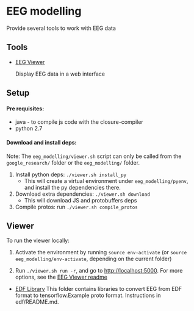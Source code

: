 # EEG modelling

Provide several tools to work with EEG data

## Tools
* [EEG Viewer](eeg_viewer/README.md)

  Display EEG data in a web interface


## Setup
#### Pre requisites:
*   java - to compile js code with the closure-compiler
*   python 2.7


#### Download and install deps:

Note: The `eeg_modelling/viewer.sh` script can only be called from
the `google_research/` folder or the `eeg_modelling/` folder.


1. Install python deps: `./viewer.sh install_py`
   - This will create a virtual environment under `eeg_modelling/pyenv`,
     and install the py dependencies there.
1. Download extra dependencies: `./viewer.sh download`
   - This will download JS and protobuffers deps
1. Compile protos: run `./viewer.sh compile_protos`


## Viewer
To run the viewer locally:

1.  Activate the environment by running `source env-activate`
    (or `source eeg_modelling/env-activate`, depending on the current folder)

1.  Run `./viewer.sh run -r`, and go to [http://localhost:5000](http://localhost:5000).
    For more options, see the [EEG Viewer readme](eeg_viewer/README.md)

* [EDF Library](edf/README.md)
This folder contains libraries to convert EEG from EDF format to
tensorflow.Example proto format. Instructions in edf/README.md.
